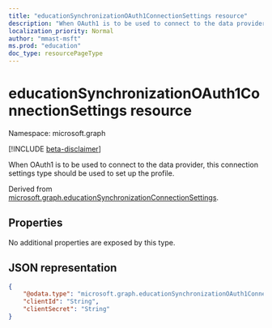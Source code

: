 ```yaml
---
title: "educationSynchronizationOAuth1ConnectionSettings resource"
description: "When OAuth1 is to be used to connect to the data provider, this connection settings type should be used to set up the profile."
localization_priority: Normal
author: "mmast-msft"
ms.prod: "education"
doc_type: resourcePageType
---
```


# educationSynchronizationOAuth1ConnectionSettings resource

Namespace: microsoft.graph

[!INCLUDE [beta-disclaimer](../../includes/beta-disclaimer.md)]

When OAuth1 is to be used to connect to the data provider, this connection settings type should be used to set up the profile.

Derived from [microsoft.graph.educationSynchronizationConnectionSettings](educationsynchronizationconnectionsettings.md).

## Properties

No additional properties are exposed by this type.

## JSON representation
<!-- {
  "blockType": "resource",
  "@odata.type": "microsoft.graph.educationSynchronizationOAuth1ConnectionSettings"
}-->

```json
{
    "@odata.type": "microsoft.graph.educationSynchronizationOAuth1ConnectionSettings",
    "clientId": "String",
    "clientSecret": "String"
}
```
